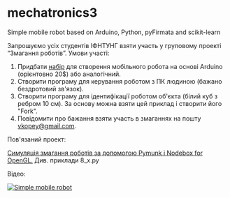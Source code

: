 # mechatronics3
Simple mobile robot based on Arduino, Python, pyFirmata and scikit-learn

Запрошуємо усіх студентів ІФНТУНГ взяти участь у груповому проекті “Змагання роботів”.
Умови участі:
1. Придбати [набір](https://aliexpress.ru/item/1005001691086196.html?_ga=2.74625243.837910971.1631538195-664024085.1600333966&_gac=1.262350334.1629567377.CjwKCAjwyIKJBhBPEiwAu7zll_QOlD7N9O3K381YKIuO7hdMGEjnvWDNH2Cyt2JTx95HYIYrlvTM7RoCZewQAvD_BwE&item_id=1005001691086196&sku_id=12000017161326281&spm=a2g39.orderlist.0.0.6ccd4aa6Xbl7UZ) для створення мобільного робота на основі Arduino (орієнтовно 20$) або аналогічний.
2. Створити програму для керування роботом з ПК людиною (бажано бездротовий зв'язок).
3. Створити програму для ідентифікації роботом об'єкта (білий куб з ребром 10 см). За основу можна взяти цей приклад і створити його "Fork".
4. Повідомити про бажання взяти участь в змаганнях на пошту vkopey@gmail.com.

Пов'язаний проект:

[Симуляція змагання роботів за допомогою Pymunk і Nodebox for OpenGL.](https://github.com/vkopey/Pymunk_Nodebox_Examples) Див. приклади 8_x.py

Відео:

[![Simple mobile robot](https://img.youtube.com/vi/v-3aYALHgrE/0.jpg)](https://www.youtube.com/watch?v=v-3aYALHgrE)

